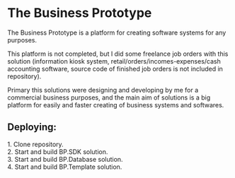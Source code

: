 # The Business Prototype
The Business Prototype is a platform for creating software systems for any purposes. 

This platform is not completed, but I did some freelance job orders with this solution (information kiosk system, retail/orders/incomes-expenses/cash accounting software, source code of finished job orders is not included in repository).

Primary this solutions were designing and developing by me for a commercial business purposes, and the main aim of solutions is a big platform for easily and faster creating of business systems and softwares.

<h2>Deploying:</h2>
1. Clone repository.</br>
2. Start and build BP.SDK solution.</br>
3. Start and build BP.Database solution.</br>
4. Start and build BP.Template solution.
